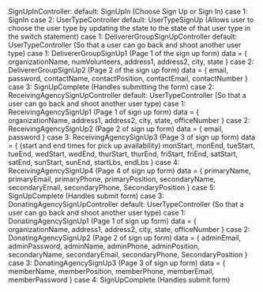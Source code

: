 SignUpInController:
    default: SignUpIn
        (Choose Sign Up or Sign In)
    case 1: SignIn
    case 2: UserTypeController
        default: UserTypeSignUp
            (Allows user to choose the user type by updating the state to the state of that user type in the switch statement)
        case 1: DelivererGroupSignUpController
            default: UserTypeController 
                (So that a user can go back and shoot another user type)
            case 1: DelivererGroupSignUp1
                (Page 1 of the sign up form)
                data = {
                    organizationName,
                    numVolunteers,
                    address1,
                    address2,
                    city,
                    state
                }
            case 2: DelivererGroupSignUp2
                (Page 2 of the sign up form)
                data = {
                    email,
                    password,
                    contactName,
                    contactPosition,
                    contactEmail,
                    contactNumber
                }
            case 3: SignUpComplete
                (Handles submitting the form)
        case 2: ReceivingAgencySignUpController
            default: UserTypeController 
                (So that a user can go back and shoot another user type)
            case 1: ReceivingAgencySignUp1
                (Page 1 of sign up form)
                data = {
                    organizationName,
                    address1,
                    address2,
                    city,
                    state,
                    officeNumber
                }
            case 2: ReceivingAgencySignUp2
                (Page 2 of sign up form)
                data = {
                    email,
                    password
                }
            case 3: ReceivingAgencySignUp3
                (Page 3 of sign up form)
                data = {
                    (start and end times for pick up availability)
                    monStart,
                    monEnd,
                    tueStart,
                    tueEnd,
                    wedStart,
                    wedEnd,
                    thurStart,
                    thurEnd,
                    friStart,
                    friEnd,
                    satStart,
                    satEnd,
                    sunStart,
                    sunEnd,
                    startLbs,
                    endLbs
                }
            case 4: ReceivingAgencySignUp4
                (Page 4 of sign up form)
                data = {
                    primaryName,
                    primaryEmail,
                    primaryPhone,
                    primaryPosition,
                    secondaryName,
                    secondaryEmail,
                    secondaryPhone,
                    SecondaryPosition
                }
            case 5: SignUpComplete
                (Handles submit form)
        case 3: DonatingAgencySignUpController
            default: UserTypeController 
                (So that a user can go back and shoot another user type)
            case 1: DonatingAgencySignUp1
                (Page 1 of sign up form)
                data = {
                    organizationName,
                    address1,
                    address2,
                    city,
                    state,
                    officeNumber
                }
            case 2: DonatingAgencySignUp2
                (Page 2 of sign up form)
                data = {
                    adminEmail,
                    adminPassword,
                    adminName,
                    adminPhone,
                    adminPosition,
                    secondaryName,
                    secondaryEmail,
                    secondaryPhone,
                    SecondaryPosition
                }
            case 3: DonatingAgencySignUp3
                (Page 3 of sign up form)
                data = {
                    memberName,
                    memberPosition,
                    memberPhone,
                    memberEmail,
                    memberPassword
                }
            case 4: SignUpComplete
                (Handles submit form)

